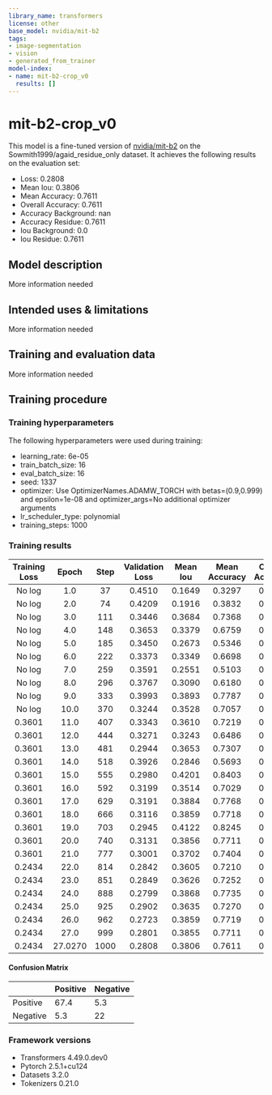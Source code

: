 ```yaml
---
library_name: transformers
license: other
base_model: nvidia/mit-b2
tags:
- image-segmentation
- vision
- generated_from_trainer
model-index:
- name: mit-b2-crop_v0
  results: []
---
```


<!-- This model card has been generated automatically according to the information the Trainer had access to. You
should probably proofread and complete it, then remove this comment. -->

# mit-b2-crop_v0

This model is a fine-tuned version of [nvidia/mit-b2](https://huggingface.co/nvidia/mit-b2) on the Sowmith1999/agaid_residue_only dataset.
It achieves the following results on the evaluation set:
- Loss: 0.2808
- Mean Iou: 0.3806
- Mean Accuracy: 0.7611
- Overall Accuracy: 0.7611
- Accuracy Background: nan
- Accuracy Residue: 0.7611
- Iou Background: 0.0
- Iou Residue: 0.7611

## Model description

More information needed

## Intended uses & limitations

More information needed

## Training and evaluation data

More information needed

## Training procedure

### Training hyperparameters

The following hyperparameters were used during training:
- learning_rate: 6e-05
- train_batch_size: 16
- eval_batch_size: 16
- seed: 1337
- optimizer: Use OptimizerNames.ADAMW_TORCH with betas=(0.9,0.999) and epsilon=1e-08 and optimizer_args=No additional optimizer arguments
- lr_scheduler_type: polynomial
- training_steps: 1000

### Training results

| Training Loss | Epoch   | Step | Validation Loss | Mean Iou | Mean Accuracy | Overall Accuracy | Accuracy Background | Accuracy Residue | Iou Background | Iou Residue |
|:-------------:|:-------:|:----:|:---------------:|:--------:|:-------------:|:----------------:|:-------------------:|:----------------:|:--------------:|:-----------:|
| No log        | 1.0     | 37   | 0.4510          | 0.1649   | 0.3297        | 0.3297           | nan                 | 0.3297           | 0.0            | 0.3297      |
| No log        | 2.0     | 74   | 0.4209          | 0.1916   | 0.3832        | 0.3832           | nan                 | 0.3832           | 0.0            | 0.3832      |
| No log        | 3.0     | 111  | 0.3446          | 0.3684   | 0.7368        | 0.7368           | nan                 | 0.7368           | 0.0            | 0.7368      |
| No log        | 4.0     | 148  | 0.3653          | 0.3379   | 0.6759        | 0.6759           | nan                 | 0.6759           | 0.0            | 0.6759      |
| No log        | 5.0     | 185  | 0.3450          | 0.2673   | 0.5346        | 0.5346           | nan                 | 0.5346           | 0.0            | 0.5346      |
| No log        | 6.0     | 222  | 0.3373          | 0.3349   | 0.6698        | 0.6698           | nan                 | 0.6698           | 0.0            | 0.6698      |
| No log        | 7.0     | 259  | 0.3591          | 0.2551   | 0.5103        | 0.5103           | nan                 | 0.5103           | 0.0            | 0.5103      |
| No log        | 8.0     | 296  | 0.3767          | 0.3090   | 0.6180        | 0.6180           | nan                 | 0.6180           | 0.0            | 0.6180      |
| No log        | 9.0     | 333  | 0.3993          | 0.3893   | 0.7787        | 0.7787           | nan                 | 0.7787           | 0.0            | 0.7787      |
| No log        | 10.0    | 370  | 0.3244          | 0.3528   | 0.7057        | 0.7057           | nan                 | 0.7057           | 0.0            | 0.7057      |
| 0.3601        | 11.0    | 407  | 0.3343          | 0.3610   | 0.7219        | 0.7219           | nan                 | 0.7219           | 0.0            | 0.7219      |
| 0.3601        | 12.0    | 444  | 0.3271          | 0.3243   | 0.6486        | 0.6486           | nan                 | 0.6486           | 0.0            | 0.6486      |
| 0.3601        | 13.0    | 481  | 0.2944          | 0.3653   | 0.7307        | 0.7307           | nan                 | 0.7307           | 0.0            | 0.7307      |
| 0.3601        | 14.0    | 518  | 0.3926          | 0.2846   | 0.5693        | 0.5693           | nan                 | 0.5693           | 0.0            | 0.5693      |
| 0.3601        | 15.0    | 555  | 0.2980          | 0.4201   | 0.8403        | 0.8403           | nan                 | 0.8403           | 0.0            | 0.8403      |
| 0.3601        | 16.0    | 592  | 0.3199          | 0.3514   | 0.7029        | 0.7029           | nan                 | 0.7029           | 0.0            | 0.7029      |
| 0.3601        | 17.0    | 629  | 0.3191          | 0.3884   | 0.7768        | 0.7768           | nan                 | 0.7768           | 0.0            | 0.7768      |
| 0.3601        | 18.0    | 666  | 0.3116          | 0.3859   | 0.7718        | 0.7718           | nan                 | 0.7718           | 0.0            | 0.7718      |
| 0.3601        | 19.0    | 703  | 0.2945          | 0.4122   | 0.8245        | 0.8245           | nan                 | 0.8245           | 0.0            | 0.8245      |
| 0.3601        | 20.0    | 740  | 0.3131          | 0.3856   | 0.7711        | 0.7711           | nan                 | 0.7711           | 0.0            | 0.7711      |
| 0.3601        | 21.0    | 777  | 0.3001          | 0.3702   | 0.7404        | 0.7404           | nan                 | 0.7404           | 0.0            | 0.7404      |
| 0.2434        | 22.0    | 814  | 0.2842          | 0.3605   | 0.7210        | 0.7210           | nan                 | 0.7210           | 0.0            | 0.7210      |
| 0.2434        | 23.0    | 851  | 0.2849          | 0.3626   | 0.7252        | 0.7252           | nan                 | 0.7252           | 0.0            | 0.7252      |
| 0.2434        | 24.0    | 888  | 0.2799          | 0.3868   | 0.7735        | 0.7735           | nan                 | 0.7735           | 0.0            | 0.7735      |
| 0.2434        | 25.0    | 925  | 0.2902          | 0.3635   | 0.7270        | 0.7270           | nan                 | 0.7270           | 0.0            | 0.7270      |
| 0.2434        | 26.0    | 962  | 0.2723          | 0.3859   | 0.7719        | 0.7719           | nan                 | 0.7719           | 0.0            | 0.7719      |
| 0.2434        | 27.0    | 999  | 0.2801          | 0.3855   | 0.7711        | 0.7711           | nan                 | 0.7711           | 0.0            | 0.7711      |
| 0.2434        | 27.0270 | 1000 | 0.2808          | 0.3806   | 0.7611        | 0.7611           | nan                 | 0.7611           | 0.0            | 0.7611      |

#### Confusion Matrix
|  | Positive | Negative |
| --------------- | --------------- | --------------- |
| Positive | 67.4 | 5.3 |
| Negative | 5.3 | 22 |


### Framework versions

- Transformers 4.49.0.dev0
- Pytorch 2.5.1+cu124
- Datasets 3.2.0
- Tokenizers 0.21.0
